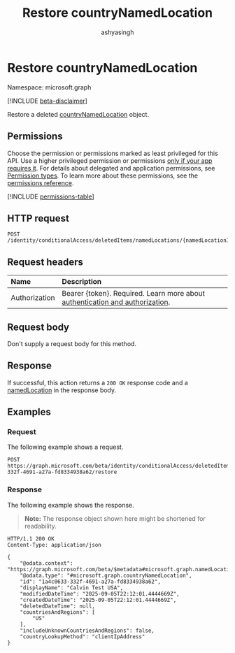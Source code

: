 ﻿---
title: "Restore countryNamedLocation"
description: "Restore a deleted countryNamedLocation object"
author: "ashyasingh"
ms.date: 08/11/2025
ms.localizationpriority: medium
ms.subservice: "entra-sign-in"
doc_type: apiPageType
---

# Restore countryNamedLocation

Namespace: microsoft.graph

[!INCLUDE [beta-disclaimer](../../includes/beta-disclaimer.md)]

Restore a deleted [countryNamedLocation](../resources/countryNamedLocation.md) object.

## Permissions

Choose the permission or permissions marked as least privileged for this API. Use a higher privileged permission or permissions [only if your app requires it](/graph/permissions-overview#best-practices-for-using-microsoft-graph-permissions). For details about delegated and application permissions, see [Permission types](/graph/permissions-overview#permission-types). To learn more about these permissions, see the [permissions reference](/graph/permissions-reference).

<!-- {
  "blockType": "permissions",
  "name": "countrynamedlocation-restore-permissions"
}
-->
[!INCLUDE [permissions-table](../includes/permissions/countrynamedlocation-restore-permissions.md)]

## HTTP request

<!-- {
  "blockType": "ignored"
}
-->
``` http
POST /identity/conditionalAccess/deletedItems/namedLocations/{namedLocationId}/restore
```

## Request headers

|Name|Description|
|:---|:---|
|Authorization|Bearer {token}. Required. Learn more about [authentication and authorization](/graph/auth/auth-concepts).|

## Request body

Don't supply a request body for this method.

## Response

If successful, this action returns a `200 OK` response code and a [namedLocation](../resources/namedlocation.md) in the response body.

## Examples

### Request

The following example shows a request.
<!-- {
  "blockType": "request",
  "name": "namedlocationthis.restore"
}
-->
``` http
POST https://graph.microsoft.com/beta/identity/conditionalAccess/deletedItems/namedLocations/1a4c0633-332f-4691-a27a-fd8334938a62/restore
```

### Response

The following example shows the response.
>**Note:** The response object shown here might be shortened for readability.
<!-- {
  "blockType": "response",
  "truncated": true,
  "@odata.type": "microsoft.graph.namedLocation"
}
-->
``` http
HTTP/1.1 200 OK
Content-Type: application/json

{
    "@odata.context": "https://graph.microsoft.com/beta/$metadata#microsoft.graph.namedLocation",
    "@odata.type": "#microsoft.graph.countryNamedLocation",
    "id": "1a4c0633-332f-4691-a27a-fd8334938a62",
    "displayName": "Calvin Test USA",
    "modifiedDateTime": "2025-09-05T22:12:01.4444669Z",
    "createdDateTime": "2025-09-05T22:12:01.4444669Z",
    "deletedDateTime": null,
    "countriesAndRegions": [
        "US"
    ],
    "includeUnknownCountriesAndRegions": false,
    "countryLookupMethod": "clientIpAddress"
}
```

